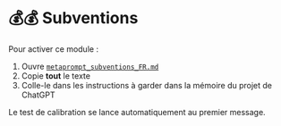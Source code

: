 # 💰💰 Subventions

Pour activer ce module :
1) Ouvre [`metaprompt_subventions_FR.md`](./metaprompt_subventions_FR.md)
2) Copie **tout** le texte
3) Colle-le dans les instructions à garder dans la mémoire du projet de ChatGPT

Le test de calibration se lance automatiquement au premier message.
